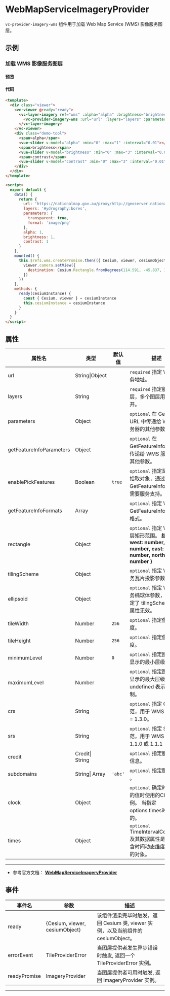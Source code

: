 # WebMapServiceImageryProvider

`vc-provider-imagery-wms` 组件用于加载 Web Map Service (WMS) 影像服务图层。

## 示例

### 加载 WMS 影像服务图层

#### 预览

<doc-preview>
  <template>
    <div class="viewer">
      <vc-viewer @ready="ready">
        <vc-layer-imagery ref="wms" :alpha="alpha" :brightness="brightness" :contrast="contrast">
          <vc-provider-imagery-wms :url="url" :layers="layers" :parameters="parameters"></vc-provider-imagery-wms>
        </vc-layer-imagery>
      </vc-viewer>
      <div class="demo-tool">
        <span>alpha</span>
        <vue-slider v-model="alpha" :min="0" :max="1" :interval="0.01"></vue-slider>
        <span>brightness</span>
        <vue-slider v-model="brightness" :min="0" :max="3" :interval="0.01"></vue-slider>
        <span>contrast</span>
        <vue-slider v-model="contrast" :min="0" :max="3" :interval="0.01"></vue-slider>
      </div>
    </div>
  </template>

  <script>
    export default {
      data() {
        return {
          url: 'https://nationalmap.gov.au/proxy/http://geoserver.nationalmap.nicta.com.au/geotopo_250k/ows',
          layers: 'Hydrography:bores',
          parameters: {
            transparent: true,
            format: 'image/png'
          },
          alpha: 1,
          brightness: 1,
          contrast: 1
        }
      },
      mounted() {
        this.$refs.wms.createPromise.then(({ Cesium, viewer, cesiumObject }) => {
          viewer.camera.setView({
            destination: Cesium.Rectangle.fromDegrees(114.591, -45.837, 148.97, -5.73)
          })
        })
      },
      methods: {
        ready(cesiumInstance) {
          const { Cesium, viewer } = cesiumInstance
          this.cesiumInstance = cesiumInstance
        }
      }
    }
  </script>
</doc-preview>

#### 代码

```html
<template>
  <div class="viewer">
    <vc-viewer @ready="ready">
      <vc-layer-imagery ref="wms" :alpha="alpha" :brightness="brightness" :contrast="contrast">
        <vc-provider-imagery-wms :url="url" :layers="layers" :parameters="parameters"></vc-provider-imagery-wms>
      </vc-layer-imagery>
    </vc-viewer>
    <div class="demo-tool">
      <span>alpha</span>
      <vue-slider v-model="alpha" :min="0" :max="1" :interval="0.01"></vue-slider>
      <span>brightness</span>
      <vue-slider v-model="brightness" :min="0" :max="3" :interval="0.01"></vue-slider>
      <span>contrast</span>
      <vue-slider v-model="contrast" :min="0" :max="3" :interval="0.01"></vue-slider>
    </div>
  </div>
</template>

<script>
  export default {
    data() {
      return {
        url: 'https://nationalmap.gov.au/proxy/http://geoserver.nationalmap.nicta.com.au/geotopo_250k/ows',
        layers: 'Hydrography:bores',
        parameters: {
          transparent: true,
          format: 'image/png'
        },
        alpha: 1,
        brightness: 1,
        contrast: 1
      }
    },
    mounted() {
      this.$refs.wms.createPromise.then(({ Cesium, viewer, cesiumObject }) => {
        viewer.camera.setView({
          destination: Cesium.Rectangle.fromDegrees(114.591, -45.837, 148.97, -5.73)
        })
      })
    },
    methods: {
      ready(cesiumInstance) {
        const { Cesium, viewer } = cesiumInstance
        this.cesiumInstance = cesiumInstance
      }
    }
  }
</script>
```

## 属性

<!-- prettier-ignore -->
| 属性名 | 类型 | 默认值 | 描述 |
| ------------------------ | --------------- | ------ | ------------------------------------------------------------------------- |
| url | String\|Object | | `required` 指定 WMS 服务地址。 |
| layers | String | | `required` 指定服务图层，多个图层用","隔开。 |
| parameters | Object | | `optional` 在 GetMap URL 中传递给 WMS 服务器的其他参数。 |
| getFeatureInfoParameters | Object | | `optional` 在 GetFeatureInfo URL 中传递给 WMS 服务器的其他参数。 |
| enablePickFeatures | Boolean | `true` | `optional` 指定是否支持拾取对象，通过 GetFeatureInfo 获取，需要服务支持。 |
| getFeatureInfoFormats | Array | | `optional` 指定 WMS GetFeatureInfo 请求的格式。 |
| rectangle | Object | | `optional` 指定 WMS 图层矩形范围。 **结构：{ west: number, south: number, east: number, north: number }** |
| tilingScheme | Object | | `optional` 指定 WMS 服务瓦片投影参数。 |
| ellipsoid | Object | | `optional` 指定 WMS 服务椭球体参数，如果指定了 tilingScheme 此属性无效。 |
| tileWidth | Number | `256` | `optional` 指定像元宽度。 |
| tileHeight | Number | `256` | `optional` 指定像元高度。 |
| minimumLevel | Number | `0` | `optional` 指定图层可以显示的最小层级。 |
| maximumLevel | Number | | `optional` 指定图层可以显示的最大层级，undefined 表示没有限制。 |
| crs | String | | `optional` 指定 CRS 规范，用于 WMS 规范> = 1.3.0。 |
| srs | String | | `optional` 指定 SRS 规范，用于 WMS 规范 1.1.0 或 1.1.1 |
| credit | Credit\| String | | `optional` 指定服务描述信息。 |
| subdomains | String\| Array | `'abc'` | `optional` 指定服务子域 。 |
| clock | Object | | `optional` 确定时间维度的值时使用的Clock实例。 当指定options.times时是必需的。|
| times | Object | | `optional` TimeIntervalCollection及其数据属性是一个包含时间动态维度及其值的对象。|

---

- 参考官方文档： **[WebMapServiceImageryProvider](https://cesium.com/docs/cesiumjs-ref-doc/WebMapServiceImageryProvider.html)**

## 事件

| 事件名       | 参数                           | 描述                                                                             |
| ------------ | ------------------------------ | -------------------------------------------------------------------------------- |
| ready        | {Cesium, viewer, cesiumObject} | 该组件渲染完毕时触发，返回 Cesium 类, viewer 实例，以及当前组件的 cesiumObject。 |
| errorEvent   | TileProviderError              | 当图层提供者发生异步错误时触发, 返回一个 TileProviderError 实例。                |
| readyPromise | ImageryProvider                | 当图层提供者可用时触发, 返回 ImageryProvider 实例。                              |

---
